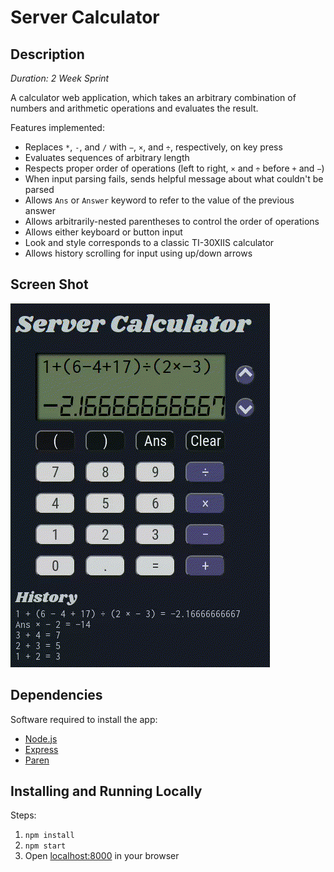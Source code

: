 # Server Calculator

## Description

_Duration: 2 Week Sprint_

A calculator web application, which takes an arbitrary combination of numbers and arithmetic operations and evaluates the result.

Features implemented:
 * Replaces `*`, `-`, and `/` with `−`,  `×`, and `÷`, respectively, on key press
 * Evaluates sequences of arbitrary length
 * Respects proper order of operations (left to right, `×` and `÷` before `+` and `−`)
 * When input parsing fails, sends helpful message about what couldn't be parsed
 * Allows `Ans` or `Answer` keyword to refer to the value of the previous answer
 * Allows arbitrarily-nested parentheses to control the order of operations
 * Allows either keyboard or button input
 * Look and style corresponds to a classic TI-30XIIS calculator
 * Allows history scrolling for input using up/down arrows

## Screen Shot

![calculator interface](images/server-calculator-demo.gif)

## Dependencies

Software required to install the app:
 - [Node.js](https://nodejs.org/en/)
 - [Express](https://expressjs.com/)
 - [Paren](https://www.npmjs.com/package/paren?activeTab=readme)


## Installing and Running Locally

Steps:

1. `npm install`
2. `npm start`
3. Open [localhost:8000](http://localhost:8000/) in your browser

